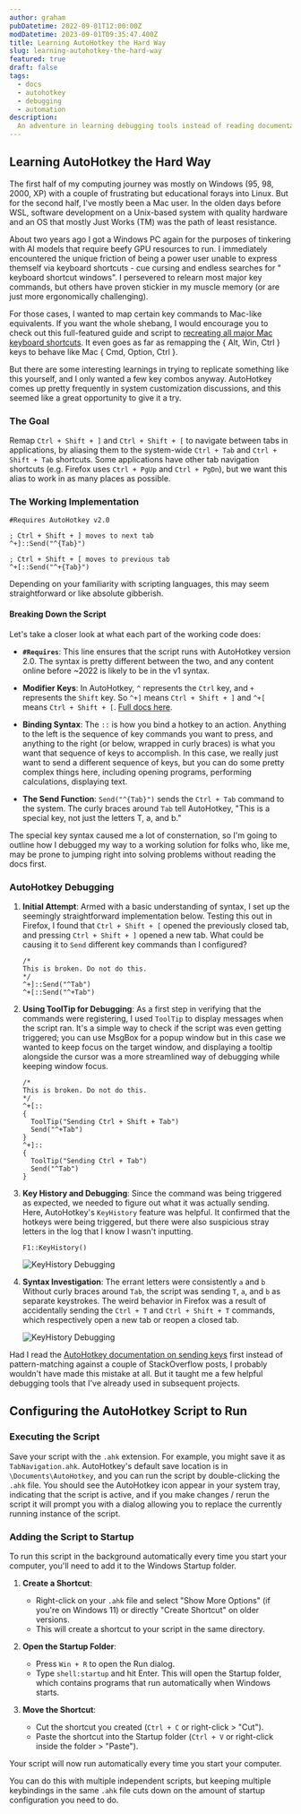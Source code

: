 ```yaml
---
author: graham
pubDatetime: 2022-09-01T12:00:00Z
modDatetime: 2023-09-01T09:35:47.400Z
title: Learning AutoHotkey the Hard Way
slug: learning-autohotkey-the-hard-way
featured: true
draft: false
tags:
  - docs
  - autohotkey
  - debugging
  - automation
description:
  An adventure in learning debugging tools instead of reading documentation
---
```


## Learning AutoHotkey the Hard Way

The first half of my computing journey was mostly on Windows (95, 98, 2000, XP) with a couple of frustrating but educational forays into Linux. But for the second half, I've mostly been a Mac user. In the olden days before WSL, software development on a Unix-based system with quality hardware and an OS that mostly Just Works (TM) was the path of least resistance.

About two years ago I got a Windows PC again for the purposes of tinkering with AI models that require beefy GPU resources to run. I immediately encountered the unique friction of being a power user unable to express themself via keyboard shortcuts - cue cursing and endless searches for "<action> keyboard shortcut windows". I persevered to relearn most major key commands, but others have proven stickier in my muscle memory (or are just more ergonomically challenging).

For those cases, I wanted to map certain key commands to Mac-like equivalents. If you want the whole shebang, I would encourage you to check out this full-featured guide and script to [recreating all major Mac keyboard shortcuts](https://github.com/stevenilsen123/mac-keyboard-behavior-in-windows). It even goes as far as remapping the { Alt, Win, Ctrl } keys to behave like Mac { Cmd, Option, Ctrl }. 

But there are some interesting learnings in trying to replicate something like this yourself, and I only wanted a few key combos anyway. AutoHotkey comes up pretty frequently in system customization discussions, and this seemed like a great opportunity to give it a try.

### The Goal

Remap `Ctrl + Shift + ]` and `Ctrl + Shift + [` to navigate between tabs in applications, by aliasing them to the system-wide `Ctrl + Tab` and `Ctrl + Shift + Tab` shortcuts. Some applications have other tab navigation shortcuts (e.g. Firefox uses `Ctrl + PgUp` and `Ctrl + PgDn`), but we want this alias to work in as many places as possible.

### The Working Implementation

```autohotkey
#Requires AutoHotkey v2.0

; Ctrl + Shift + ] moves to next tab
^+]::Send("^{Tab}")

; Ctrl + Shift + [ moves to previous tab
^+[::Send("^+{Tab}")
```

Depending on your familiarity with scripting languages, this may seem straightforward or like absolute gibberish.

#### Breaking Down the Script

Let's take a closer look at what each part of the working code does:

- **`#Requires`**: This line ensures that the script runs with AutoHotkey version 2.0. The syntax is pretty different between the two, and any content online before ~2022 is likely to be in the v1 syntax.

- **Modifier Keys**: In AutoHotkey, `^` represents the `Ctrl` key, and `+` represents the `Shift` key. So `^+]` means `Ctrl + Shift + ]` and `^+[` means `Ctrl + Shift + [`. [Full docs here](https://www.autohotkey.com/docs/v2/Hotkeys.htm).

- **Binding Syntax**: The `::` is how you bind a hotkey to an action. Anything to the left is the sequence of key commands you want to press, and anything to the right (or below, wrapped in curly braces) is what you want that sequence of keys to accomplish. In this case, we really just want to send a different sequence of keys, but you can do some pretty complex things here, including opening programs, performing calculations, displaying text.

- **The Send Function**: `Send("^{Tab}")` sends the `Ctrl + Tab` command to the system. The curly braces around `Tab` tell AutoHotkey, "This is a special key, not just the letters T, a, and b."

The special key syntax caused me a lot of consternation, so I'm going to outline how I debugged my way to a working solution for folks who, like me, may be prone to jumping right into solving problems without reading the docs first.

### AutoHotkey Debugging

1. **Initial Attempt**: Armed with a basic understanding of syntax, I set up the seemingly straightforward implementation below. Testing this out in Firefox, I found that `Ctrl + Shift + [` opened the previously closed tab, and pressing `Ctrl + Shift + ]` opened a new tab. What could be causing it to `Send` different key commands than I configured?

   ```autohotkey
   /*
   This is broken. Do not do this.
   */
   ^+]::Send("^Tab")
   ^+[::Send("^+Tab")
   ```

2. **Using ToolTip for Debugging**: As a first step in verifying that the commands were registering, I used `ToolTip` to display messages when the script ran. It's a simple way to check if the script was even getting triggered; you can use MsgBox for a popup window but in this case we wanted to keep focus on the target window, and displaying a tooltip alongside the cursor was a more streamlined way of debugging while keeping window focus.

   ```autohotkey
   /*
   This is broken. Do not do this.
   */
   ^+[:: 
   {
     ToolTip("Sending Ctrl + Shift + Tab")
     Send("^+Tab")
   }
   ^+]:: 
   {
     ToolTip("Sending Ctrl + Tab")
     Send("^Tab")
   }
   ```

3. **Key History and Debugging**: Since the command was being triggered as expected, we needed to figure out what it was actually sending. Here, AutoHotkey's `KeyHistory` feature was helpful. It confirmed that the hotkeys were being triggered, but there were also suspicious stray letters in the log that I know I wasn't inputting.

   ```autohotkey
   F1::KeyHistory()
   ```

   ![KeyHistory Debugging](@assets/images/autohotkey_keyhistory_debugging.png)

4. **Syntax Investigation**: The errant letters were consistently `a` and `b` Without curly braces around `Tab`, the script was sending `T`, `a`, and `b` as separate keystrokes. The weird behavior in Firefox was a result of accidentally sending the `Ctrl + T` and `Ctrl + Shift + T` commands, which respectively open a new tab or reopen a closed tab.

   ![KeyHistory Debugging](@assets/images/autohotkey_keyhistory_working.png)

Had I read the [AutoHotkey documentation on sending keys](https://www.autohotkey.com/docs/v2/howto/SendKeys.htm#Sending_keys_and_key_combinations) first instead of pattern-matching against a couple of StackOverflow posts, I probably wouldn't have made this mistake at all. But it taught me a few helpful debugging tools that I've already used in subsequent projects.


## Configuring the AutoHotkey Script to Run

### Executing the Script

Save your script with the `.ahk` extension. For example, you might save it as `TabNavigation.ahk`. AutoHotkey's default save location is in `\Documents\AutoHotkey`, and you can run the script by double-clicking the `.ahk` file. You should see the AutoHotkey icon appear in your system tray, indicating that the script is active, and if you make changes / rerun the script it will prompt you with a dialog allowing you to replace the currently running instance of the script.

### Adding the Script to Startup

To run this script in the background automatically every time you start your computer, you'll need to add it to the Windows Startup folder.

1. **Create a Shortcut**:
   - Right-click on your `.ahk` file and select "Show More Options" (if you're on Windows 11) or directly "Create Shortcut" on older versions.
   - This will create a shortcut to your script in the same directory.

2. **Open the Startup Folder**:
   - Press `Win + R` to open the Run dialog.
   - Type `shell:startup` and hit Enter. This will open the Startup folder, which contains programs that run automatically when Windows starts.

3. **Move the Shortcut**:
   - Cut the shortcut you created (`Ctrl + C` or right-click > "Cut").
   - Paste the shortcut into the Startup folder (`Ctrl + V` or right-click  inside the folder > "Paste").

Your script will now run automatically every time you start your computer.

You can do this with multiple independent scripts, but keeping multiple keybindings in the same `.ahk` file cuts down on the amount of startup configuration you need to do.